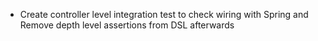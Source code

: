  - Create controller level integration test to check wiring with Spring and Remove depth level assertions from DSL afterwards
 